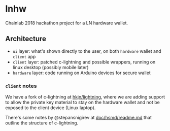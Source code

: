 # lnhw

Chainlab 2018 hackathon project for a LN hardware wallet.

## Architecture

- `ui` layer: what's shown directly to the user, on both `hardware` wallet and `client` app
- `client` layer: patched c-lightning and possible wrappers, running on linux desktop (possibly mobile later)
- `hardware` layer: code running on Arduino devices for secure wallet

### `client` notes

We have a fork of c-lightning at [hkjn/lightning](https://github.com/hkjn/lightning), where we
are adding support to allow the private key material to stay on the hardware wallet and not
be exposed to the client device (Linux laptop).

There's some notes by @stepansnigirev at [doc/hsmd/readme.md](doc/hsmd/readme.md) that outline the structure of c-lightning. 
